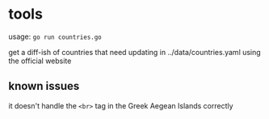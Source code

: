 # tools

usage: `go run countries.go`

get a diff-ish of countries that need updating in ../data/countries.yaml using the official website

## known issues

it doesn't handle the `<br>` tag in the Greek Aegean Islands correctly
